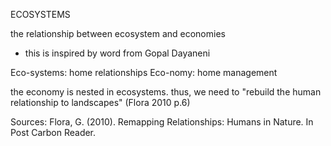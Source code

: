 ECOSYSTEMS

the relationship between ecosystem and economies
- this is inspired by word from Gopal Dayaneni

Eco-systems: home relationships
Eco-nomy: home management 

the economy is nested in ecosystems. thus, we need to "rebuild the human relationship to landscapes" (Flora 2010 p.6)

Sources:
Flora, G. (2010). Remapping Relationships: Humans in Nature. In Post Carbon Reader.